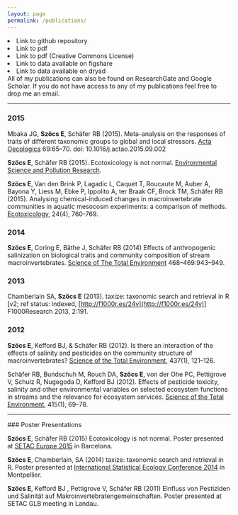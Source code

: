 ```yaml
---
layout: page
permalink: /publications/
---
```



<div class="row">
  <div class="col-xs-5">
    <div class="container">
      <div class='sidebar'>
	<li><span style="color:#e14000"><i class="fa fa-github"></i></span> Link to github repository</li>
	<li><span style="color:#e14000"><i class="fa fa-file-pdf-o"></i></span> Link to pdf </li>
	<li><span style="color:#e14000"><i class="cc cc-cc"></i></span> Link to pdf (Creative Commons License)</li>
	<li><span style="color:#e14000"><i class="ai ai-figshare"></i></span> Link to data available on figshare </li>
	<li><span style="color:#e14000"><i class="ai ai-dryad"></i></span> Link to data available on dryad</li>
	</div>
    </div>
  </div>
  <div class="col-xs-7">
          All of my publications can also be found on ResearchGate and  Google Scholar. If you do not have access to any of my publications feel free to drop me an email.
  </div>
</div>

<hr>

<div class="publist" markdown="1">

### 2015

Mbaka JG, **Szöcs E**, Schäfer RB (2015). Meta-analysis on the responses of traits of different taxonomic groups to global and local stressors. [Acta Oecologica](http://www.sciencedirect.com/science/article/pii/S1146609X15300175) 69:65–70. doi: 10.1016/j.actao.2015.09.002


**Szöcs E**,  Schäfer RB (2015). Ecotoxicology is not normal. [Environmental Science and Pollution Research](http://link.springer.com/article/10.1007%2Fs11356-015-4579-3). <a href="https://github.com/EDiLD/usetheglm"><i class="fa fa-github"></i></a> <a href="https://github.com/EDiLD/usetheglm/raw/master/manuscript/final/report.pdf"><i class="fa fa-file-pdf-o"></i></a> 

**Szöcs E**, Van den Brink P, Lagadic L, Caquet T, Roucaute M, Auber A, Bayona Y, Liess M, Ebke P, Ippolito A, ter Braak CF, Brock TM, Schäfer RB (2015). Analysing chemical-induced changes in macroinvertebrate communities in aquatic mesocosm experiments: a comparison of methods.  [Ecotoxicology](http://link.springer.com/article/10.1007/s10646-015-1421-0#), 24(4), 760-769.


### 2014

**Szöcs E**, Coring E, Bäthe J, Schäfer RB (2014) Effects of anthropogenic salinization on biological traits and community composition of stream macroinvertebrates. [Science of The Total Environment](http://www.sciencedirect.com/science/article/pii/S0048969713009728) 468–469:943–949. <a href="http://figshare.com/articles/Data_from_Effects_of_anthropogenic_salinisation_on_biological_traits_and_community_composition_of_stream_macroinvertebrates_/810488"><i class="ai ai-figshare"></i></a>


### 2013

Chamberlain SA, **Szöcs E** (2013). taxize: taxonomic search and retrieval in R [v2; ref status: indexed, [http://f1000r.es/24v](http://f1000r.es/24v)] F1000Research 2013, 2:191. <a href="http://f1000research.com/articles/2-191/v2/pdf"><i class="cc cc-cc"></i></a>


### 2012

**Szöcs E**, Kefford BJ, & Schäfer RB (2012). Is there an interaction of the effects of salinity and pesticides on the community structure of macroinvertebrates? [Science of the Total Environment](http://www.sciencedirect.com/science/article/pii/S004896971201011X), 437(1), 121–126.  <a href="http://datadryad.org/resource/doi:10.5061/dryad.23hs6"><i class="ai ai-dryad"></i></a>

Schäfer RB, Bundschuh M, Rouch DA, **Szöcs E**, von der Ohe PC, Pettigrove V, Schulz R, Nugegoda D, Kefford BJ (2012). Effects of pesticide toxicity, salinity and other environmental variables on selected ecosystem functions in streams and the relevance for ecosystem services. [Science of the Total Environment](http://www.sciencedirect.com/science/article/pii/S0048969711005912), 415(1), 69–78.

 <hr>	                                                                                                                                                                                                                                                                                                                            
### Poster Presentations

**Szöcs E**, Schäfer RB (2015) Ecotoxicology is not normal.
Poster presented at [SETAC Europe 2015](http://barcelona.setac.eu/?contentid=767) in Barcelona. <a href="https://github.com/EDiLD/usetheglm/raw/master/poster/poster.pdf"><i class="fa fa-fw fa-file-pdf-o"></i></a> <a href="https://github.com/EDiLD/usetheglm/tree/master/poster"><i class="fa fa-github"></i></a>

**Szöcs E**, Chamberlain, SA (2014) taxize: taxonomic search and retrieval in R.
Poster presented at [International Statistical Ecology Conference 2014](http://isec2014.sciencesconf.org/) in Montpellier.  <a href="http://edild.github.io/files/poster_isec2014.pdf"><i class="fa fa-fw fa-file-pdf-o"></i></a> <a href="https://github.com/EDiLD/taxize_posterr"><i class="fa fa-github"></i></a>

**Szöcs E**, Kefford BJ , Pettigrove V, Schäfer RB (2011) Einfluss von Pestiziden und Salinität auf Makroinvertebratengemeinschaften.  Poster presented at SETAC GLB meeting in Landau. <a href="http://edild.github.io/files/Poster_2011_SETAC-GLB_Landau.pdf"><i class="fa fa-file-pdf-o"></i></a>

<div class="publist">
